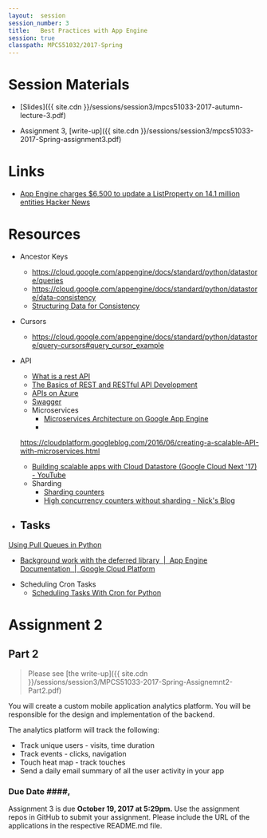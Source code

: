 ```yaml
---
layout:  session
session_number: 3
title:   Best Practices with App Engine
session: true
classpath: MPCS51032/2017-Spring
---
```


Session Materials
=================
* [Slides]({{ site.cdn }}/sessions/session3/mpcs51033-2017-autumn-lecture-3.pdf)

* Assignment 3, [write-up]({{ site.cdn }}/sessions/session3/mpcs51033-2017-Spring-assignment3.pdf)

Links
=====
* [App Engine charges $6,500 to update a ListProperty on 14.1 million entities  Hacker News](https://news.ycombinator.com/item?id=3431132)


Resources
=========
* Ancestor Keys
  - https://cloud.google.com/appengine/docs/standard/python/datastore/queries
  - https://cloud.google.com/appengine/docs/standard/python/datastore/data-consistency
  - [Structuring Data for Consistency](https://cloud.google.com/appengine/docs/standard/python/datastore/structuring_for_strong_consistency)

* Cursors
  - https://cloud.google.com/appengine/docs/standard/python/datastore/query-cursors#query_cursor_example

* API
  - [What is a rest API](https://tutorialedge.net/general/what-is-a-rest-api/)
  - [The Basics of REST and RESTful API Development](http://www.hongkiat.com/blog/rest-restful-api-dev/)
  - [APIs on Azure](https://docs.microsoft.com/en-us/azure/architecture/best-practices/api-design)
  - [Swagger](https://swagger.io)

  * Microservices
    - [Microservices Architecture on Google App Engine](https://cloud.google.com/appengine/docs/standard/python/microservices-on-app-engine)
    -
  https://cloudplatform.googleblog.com/2016/06/creating-a-scalable-API-with-microservices.html
    - [Building scalable apps with Cloud Datastore (Google Cloud Next '17) - YouTube](https://www.youtube.com/watch?v=0EIqacNVuAo&t=11s)


  * Sharding
    - [Sharding counters](https://cloud.google.com/appengine/articles/sharding_counters)
    - [High concurrency counters without sharding - Nick's Blog](http://blog.notdot.net/2010/04/High-concurrency-counters-without-sharding)


* Tasks
  -
[Using Pull Queues in Python](https://cloud.google.com/appengine/docs/standard/python/taskqueue/overview-pull)

  -  [Background work with the deferred library  |  App Engine Documentation  |  Google Cloud Platform](https://cloud.google.com/appengine/articles/deferred)


* Scheduling Cron Tasks
  - [Scheduling Tasks With Cron for Python](https://cloud.google.com/appengine/docs/standard/python/config/cron)




Assignment 2
============

## Part 2 ##

> Please see [the write-up]({{ site.cdn }}/sessions/session3/MPCS51033-2017-Spring-Assignemnt2-Part2.pdf)


You will create a custom mobile application analytics platform.  You will be responsible for the design and implementation of the backend.

The analytics platform will track the following:
  * Track unique users - visits, time duration
  * Track events - clicks, navigation
  * Touch heat map - track touches
  * Send a daily email summary of all the user activity in your app

### Due Date ####,
Assignment 3 is due **October 19, 2017 at 5:29pm.** Use the assignment repos in GitHub to submit your assignment.  Please include the URL of the applications in the respective README.md file.
